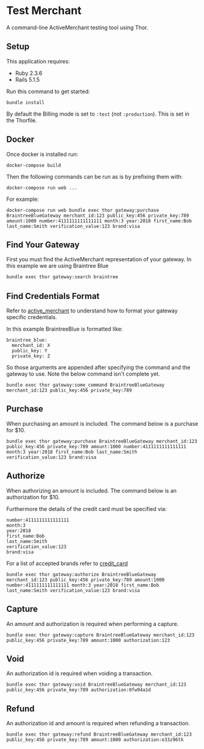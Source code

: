Test Merchant
================

A command-line ActiveMerchant testing tool using Thor.

Setup
-------------

This application requires:

- Ruby 2.3.6
- Rails 5.1.5

Run this command to get started:

```
bundle install
```

By default the Billing mode is set to `:test` (not `:production`). This is set in the Thorfile.

Docker
-------------------

Once docker is installed run:

```
docker-compose build
```

Then the following commands can be run as is by prefixing them with:

```
docker-compose run web ...
```

For example:

```
docker-compose run web bundle exec thor gateway:purchase BraintreeBlueGateway merchant_id:123 public_key:456 private_key:789 amount:1000 number:4111111111111111 month:3 year:2018 first_name:Bob last_name:Smith verification_value:123 brand:visa
```

Find Your Gateway
-------------------

First you must find the ActiveMerchant representation of your gateway. In this example we are using Braintree Blue

```sh
bundle exec thor gateway:search braintree
```

Find Credentials Format
---------------

Refer to [active_merchant](https://github.com/activemerchant/active_merchant/blob/master/test/fixtures.yml) to understand how to format your gateway specific credentials.

In this example BraintreeBlue is formatted like:

```
braintree_blue:
  merchant_id: X
  public_key: Y
  private_key: Z
```

So those arguments are appended after specifying the command and the gateway to use. Note the below command isn't complete yet.

```
bundle exec thor gateway:some_command BraintreeBlueGateway merchant_id:123 public_key:456 private_key:789
```

Purchase
--------------

When purchasing an amount is included. The command below is a purchase for $10.

```
bundle exec thor gateway:purchase BraintreeBlueGateway merchant_id:123 public_key:456 private_key:789 amount:1000 number:4111111111111111 month:3 year:2018 first_name:Bob last_name:Smith verification_value:123 brand:visa
```

Authorize
---------------

When authorizing an amount is included. The command below is an authorization for $10.

Furthermore the details of the credit card must be specified via:

```
number:4111111111111111
month:3
year:2018
first_name:Bob
last_name:Smith
verification_value:123
brand:visa
```

For a list of accepted brands refer to [credit_card](https://github.com/activemerchant/active_merchant/blob/master/lib/active_merchant/billing/credit_card.rb#L83)

```
bundle exec thor gateway:authorize BraintreeBlueGateway merchant_id:123 public_key:456 private_key:789 amount:1000 number:4111111111111111 month:3 year:2018 first_name:Bob last_name:Smith verification_value:123 brand:visa
```

Capture
-------------

An amount and authorization is required when performing a capture.

```
bundle exec thor gateway:capture BraintreeBlueGateway merchant_id:123 public_key:456 private_key:789 amount:1000 authorization:123
```

Void
-------------

An authorization id is required when voiding a transaction.

```
bundle exec thor gateway:void BraintreeBlueGateway merchant_id:123 public_key:456 private_key:789 authorization:0fw94a1d
```

Refund
-------------

An authorization id and amount is required when refunding a transaction.

```
bundle exec thor gateway:refund BraintreeBlueGateway merchant_id:123 public_key:456 private_key:789 amount:1000 authorization:e33z96tk
```
